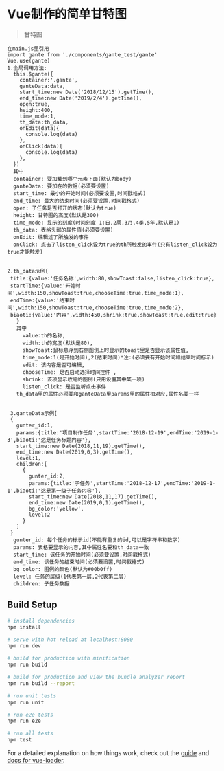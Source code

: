 # Vue制作的简单甘特图

> 甘特图

    在main.js里引用
    import gante from './components/gante_test/gante'
    Vue.use(gante)
    1.全局调用方法:
      this.$gante({
        container:'.gante',
        ganteData:data,
        start_time:new Date('2018/12/15').getTime(),
        end_time:new Date('2019/2/4').getTime(),
        open:true,
        height:400,
        time_mode:1,
        th_data:th_data,
        onEdit(data){
          console.log(data)
        },
        onClick(data){
          console.log(data)
        },
      })
      其中
      container: 要加载到哪个元素下面(默认为body)
      ganteData: 要加在的数据(必须要设置)
      start_time: 最小的开始时间(必须要设置,时间戳格式)
      end_time: 最大的结束时间(必须要设置,时间戳格式)
      open: 子任务是否打开的状态(默认为true)
      height: 甘特图的高度(默认是300)
      time_mode: 显示的刻度(时间刻度 1:日,2周,3月,4季,5年,默认是1)
      th_data: 表格头部的属性值(必须要设置)
      onEdit: 编辑过了所触发的事件
      onClick: 点击了listen_click设为true的th所触发的事件(只有listen_click设为true才能触发)
      
      
    2.th_data示例{
     title:{value:'任务名称',width:80,showToast:false,listen_click:true},
     startTime:{value:'开始时间',width:150,showToast:true,chooseTime:true,time_mode:1},
     endTime:{value:'结束时间',width:150,showToast:true,chooseTime:true,time_mode:2},
     biaoti:{value:'内容',width:450,shrink:true,showToast:true,edit:true}
       }
       其中
         value:th的名称,
         width:th的宽度(默认是80),
         showToast:鼠标悬浮到右侧图例上时显示的toast里是否显示该属性值,
         time_mode:1(是开始时间),2(结束时间)*注:(必须要有开始时间和结束时间标示)
         edit: 该内容是否可编辑,
         chooseTime: 是否启动选择时间控件 ,
         shrink: 该项显示收缩的图例(只用设置其中某一项)
         listen_click: 是否监听点击事件
       th_data里的属性必须要和ganteData里params里的属性相对应,属性名要一样
       
       
     3.ganteData示例[
     {
       gunter_id:1,
       params:{title:'项目制作任务',startTime:'2018-12-19',endTime:'2019-1-3',biaoti:'这是任务标题内容'},
       start_time:new Date(2018,11,19).getTime(),
       end_time:new Date(2019,0,3).getTime(),
       level:1,
       children:[
         {
           gunter_id:2,
           params:{title:'子任务',startTime:'2018-12-17',endTime:'2019-1-1',biaoti:'这是第一级子任务内容'},
           start_time:new Date(2018,11,17).getTime(),
           end_time:new Date(2019,0,1).getTime(),
           bg_color:'yellow',
           level:2
         }
       ]
     }
      gunter_id: 每个任务的标示id(不能有重复的id,可以是字符串和数字)
      params: 表格要显示的内容,其中属性名要和th_data一致
      start_time: 该任务的开始时间(必须要设置,时间戳格式)
      end_time: 该任务的结束时间(必须要设置,时间戳格式)
      bg_color: 图例的颜色(默认为#00b0ff)
      level: 任务的层级(1代表第一层,2代表第二层)
      children: 子任务数据

## Build Setup

``` bash
# install dependencies
npm install

# serve with hot reload at localhost:8080
npm run dev

# build for production with minification
npm run build

# build for production and view the bundle analyzer report
npm run build --report

# run unit tests
npm run unit

# run e2e tests
npm run e2e

# run all tests
npm test
```

For a detailed explanation on how things work, check out the [guide](http://vuejs-templates.github.io/webpack/) and [docs for vue-loader](http://vuejs.github.io/vue-loader).
